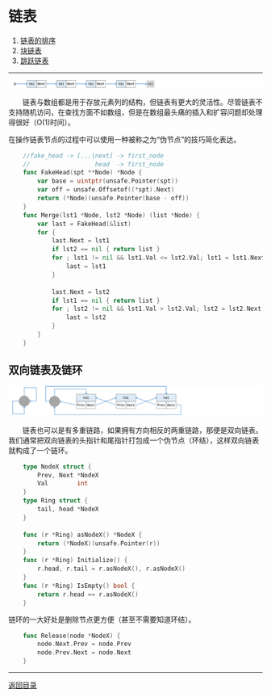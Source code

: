 # 链表
 1. [链表的排序](02-A.md)
 2. [块链表](02-B.md)
 3. [跳跃链表](02-C.md)

___
![](../images/LinkedList.png)

　　链表与数组都是用于存放元素列的结构，但链表有更大的灵活性。尽管链表不支持随机访问，在查找方面不如数组，但是在数组最头痛的插入和扩容问题却处理得很好（O(1)时间）。

在操作链表节点的过程中可以使用一种被称之为“伪节点”的技巧简化表达。
```go
	//fake_head -> [...|next] -> first_node
	//                  head  -> first_node
	func FakeHead(spt **Node) *Node {
		var base = uintptr(unsafe.Pointer(spt))
		var off = unsafe.Offsetof((*spt).Next)
		return (*Node)(unsafe.Pointer(base - off))
	}
	func Merge(lst1 *Node, lst2 *Node) (list *Node) {
		var last = FakeHead(&list)
		for {
			last.Next = lst1
			if lst2 == nil { return list }
			for ; lst1 != nil && lst1.Val <= lst2.Val; lst1 = lst1.Next {
				last = lst1
			}

			last.Next = lst2
			if lst1 == nil { return list }
			for ; lst2 != nil && lst1.Val > lst2.Val; lst2 = lst2.Next {
				last = lst2
			}
		}
	}
```

## 双向链表及链环
![](../images/Ring.png)

　　链表也可以是有多重链路，如果拥有方向相反的两重链路，那便是双向链表。我们通常把双向链表的头指针和尾指针打包成一个伪节点（环结），这样双向链表就构成了一个链环。
```go
	type NodeX struct {
		Prev, Next *NodeX
		Val        int
	}
	type Ring struct {
		tail, head *NodeX
	}

	func (r *Ring) asNodeX() *NodeX {
		return (*NodeX)(unsafe.Pointer(r))
	}
	func (r *Ring) Initialize() {
		r.head, r.tail = r.asNodeX(), r.asNodeX()
	}
	func (r *Ring) IsEmpty() bool {
		return r.head == r.asNodeX()
	}
```
链环的一大好处是删除节点更方便（甚至不需要知道环结）。
```go
	func Release(node *NodeX) {
		node.Next.Prev = node.Prev
		node.Prev.Next = node.Next
	}
```

---
[返回目录](../index.md)
